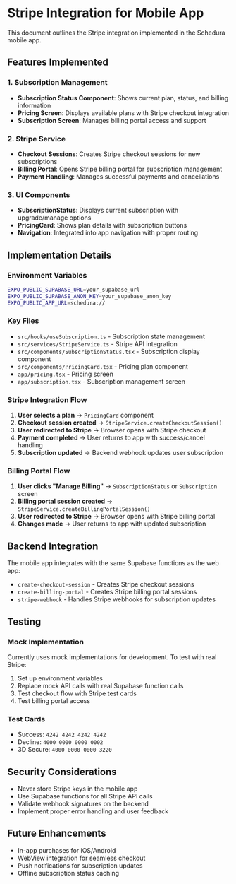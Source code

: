 # Stripe Integration for Mobile App

This document outlines the Stripe integration implemented in the Schedura mobile app.

## Features Implemented

### 1. Subscription Management
- **Subscription Status Component**: Shows current plan, status, and billing information
- **Pricing Screen**: Displays available plans with Stripe checkout integration
- **Subscription Screen**: Manages billing portal access and support

### 2. Stripe Service
- **Checkout Sessions**: Creates Stripe checkout sessions for new subscriptions
- **Billing Portal**: Opens Stripe billing portal for subscription management
- **Payment Handling**: Manages successful payments and cancellations

### 3. UI Components
- **SubscriptionStatus**: Displays current subscription with upgrade/manage options
- **PricingCard**: Shows plan details with subscription buttons
- **Navigation**: Integrated into app navigation with proper routing

## Implementation Details

### Environment Variables
```bash
EXPO_PUBLIC_SUPABASE_URL=your_supabase_url
EXPO_PUBLIC_SUPABASE_ANON_KEY=your_supabase_anon_key
EXPO_PUBLIC_APP_URL=schedura://
```

### Key Files
- `src/hooks/useSubscription.ts` - Subscription state management
- `src/services/StripeService.ts` - Stripe API integration
- `src/components/SubscriptionStatus.tsx` - Subscription display component
- `src/components/PricingCard.tsx` - Pricing plan component
- `app/pricing.tsx` - Pricing screen
- `app/subscription.tsx` - Subscription management screen

### Stripe Integration Flow

1. **User selects a plan** → `PricingCard` component
2. **Checkout session created** → `StripeService.createCheckoutSession()`
3. **User redirected to Stripe** → Browser opens with Stripe checkout
4. **Payment completed** → User returns to app with success/cancel handling
5. **Subscription updated** → Backend webhook updates user subscription

### Billing Portal Flow

1. **User clicks "Manage Billing"** → `SubscriptionStatus` or `Subscription` screen
2. **Billing portal session created** → `StripeService.createBillingPortalSession()`
3. **User redirected to Stripe** → Browser opens with Stripe billing portal
4. **Changes made** → User returns to app with updated subscription

## Backend Integration

The mobile app integrates with the same Supabase functions as the web app:

- `create-checkout-session` - Creates Stripe checkout sessions
- `create-billing-portal` - Creates Stripe billing portal sessions
- `stripe-webhook` - Handles Stripe webhooks for subscription updates

## Testing

### Mock Implementation
Currently uses mock implementations for development. To test with real Stripe:

1. Set up environment variables
2. Replace mock API calls with real Supabase function calls
3. Test checkout flow with Stripe test cards
4. Test billing portal access

### Test Cards
- Success: `4242 4242 4242 4242`
- Decline: `4000 0000 0000 0002`
- 3D Secure: `4000 0000 0000 3220`

## Security Considerations

- Never store Stripe keys in the mobile app
- Use Supabase functions for all Stripe API calls
- Validate webhook signatures on the backend
- Implement proper error handling and user feedback

## Future Enhancements

- In-app purchases for iOS/Android
- WebView integration for seamless checkout
- Push notifications for subscription updates
- Offline subscription status caching
